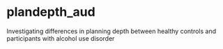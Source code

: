# plandepth_aud
Investigating differences in planning depth between healthy controls and participants with alcohol use disorder
